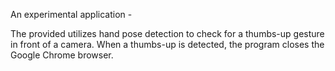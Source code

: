 An experimental application -

The provided  utilizes hand pose detection to check for a thumbs-up gesture in front of a camera. When a thumbs-up is detected, the program closes the Google Chrome browser.
